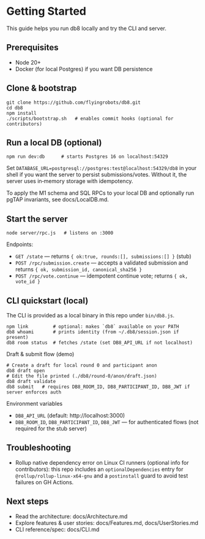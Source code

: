 # Getting Started

This guide helps you run db8 locally and try the CLI and server.

## Prerequisites

- Node 20+
- Docker (for local Postgres) if you want DB persistence

## Clone & bootstrap

```
git clone https://github.com/flyingrobots/db8.git
cd db8
npm install
./scripts/bootstrap.sh   # enables commit hooks (optional for contributors)
```

## Run a local DB (optional)

```
npm run dev:db      # starts Postgres 16 on localhost:54329
```

Set `DATABASE_URL=postgresql://postgres:test@localhost:54329/db8` in your shell if you want the server to persist submissions/votes. Without it, the server uses in‑memory storage with idempotency.

To apply the M1 schema and SQL RPCs to your local DB and optionally run pgTAP invariants, see docs/LocalDB.md.

## Start the server

```
node server/rpc.js   # listens on :3000
```

Endpoints:

- `GET /state` — returns `{ ok:true, rounds:[], submissions:[] }` (stub)
- `POST /rpc/submission.create` — accepts a validated submission and returns `{ ok, submission_id, canonical_sha256 }`
- `POST /rpc/vote.continue` — idempotent continue vote; returns `{ ok, vote_id }`

## CLI quickstart (local)

The CLI is provided as a local binary in this repo under `bin/db8.js`.

```
npm link         # optional: makes `db8` available on your PATH
db8 whoami       # prints identity (from ~/.db8/session.json if present)
db8 room status  # fetches /state (set DB8_API_URL if not localhost)
```

Draft & submit flow (demo)

```
# Create a draft for local round 0 and participant anon
db8 draft open
# Edit the file printed (./db8/round-0/anon/draft.json)
db8 draft validate
db8 submit   # requires DB8_ROOM_ID, DB8_PARTICIPANT_ID, DB8_JWT if server enforces auth
```

Environment variables

- `DB8_API_URL` (default: http://localhost:3000)
- `DB8_ROOM_ID`, `DB8_PARTICIPANT_ID`, `DB8_JWT` — for authenticated flows (not required for the stub server)

## Troubleshooting

- Rollup native dependency error on Linux CI runners (optional info for contributors): this repo includes an `optionalDependencies` entry for `@rollup/rollup-linux-x64-gnu` and a `postinstall` guard to avoid test failures on GH Actions.

## Next steps

- Read the architecture: docs/Architecture.md
- Explore features & user stories: docs/Features.md, docs/UserStories.md
- CLI reference/spec: docs/CLI.md
